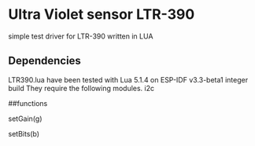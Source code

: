 #  Ultra Violet  sensor LTR-390
simple test driver for LTR-390 written in LUA 

## Dependencies

LTR390.lua have been tested with Lua 5.1.4 on ESP-IDF v3.3-beta1 integer build They require the following modules.
  i2c
  
##functions

setGain(g)

setBits(b)

